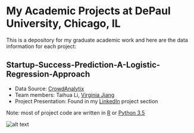 # My Academic Projects at DePaul University, Chicago, IL
This is a depository for my graduate academic work and here are the data information for each project:

## Startup-Success-Prediction-A-Logistic-Regression-Approach
- Data Source: [CrowdAnalytix](https://www.crowdanalytix.com/community)
- Team members: Taihua Li, [Virginia Jiang](https://www.linkedin.com/in/virginia-jiang-50aa3935)
- Project Presentation: Found in my [LinkedIn](https://www.linkedin.com/in/taihuali) project section 

Note: most of project code are written in [R](https://www.r-project.org) or [Python 3.5](https://www.python.org)

![alt text](http://www.cdm.depaul.edu/ipd/PublishingImages/hero-data-science-for-business-@2x.jpg)
